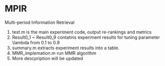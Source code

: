 MPIR
====

Multi-period Information Retrieval

1. test.m is the main experiment code, output re-rankings and metrics
2. Result0_1 ~ Result0_9 contatins experiment results for tuning parameter \lambda from 0.1 to 0.9
3. summary.m extracts experiment results into a table.
4. MMR_implemation.m run MMR algorithm
5. More descpription will be updated